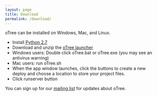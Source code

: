 ```yaml
---
layout: page
title: Download
permalink: /download/
---
```


oTree can be installed on Windows, Mac, and Linux.

- Install [Python 2.7](https://www.python.org/download/releases/2.7.7/)
- Download and unzip the [oTree launcher](https://github.com/oTree-org/otree-launcher/archive/master.zip)
- Windows users: Double click oTree.bat or oTree.exe (you may see an antivirus warning)
- Mac users: run oTree.sh
- When the app window launches, click the buttons to create a new deploy and  choose a location to store your project files.
- Click runserver button

You can sign up for our [mailing list](https://docs.google.com/forms/d/1jD4tocuX07DFYN2jDY2tcNXpkOCSqLhSOMboOgaVGtw/viewform) for updates about oTree.

